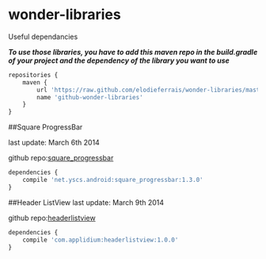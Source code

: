 wonder-libraries
================
Useful dependancies



***To use those libraries, you have to add this maven repo in the build.gradle of your project and the dependency of the library you want to use***

```javascript
repositories {
    maven {
        url 'https://raw.github.com/elodieferrais/wonder-libraries/master'
        name 'github-wonder-libraries'
    }
}
```

##Square ProgressBar

last update: March 6th 2014

github repo:[square_progressbar](https://github.com/elodieferrais/android-square-progressbar)


```javascript
dependencies {
    compile 'net.yscs.android:square_progressbar:1.3.0'
}
```

##Header ListView
last update: March 9th 2014

github repo:[headerlistview](https://github.com/applidium/HeaderListView)

```javascript
dependencies {
    compile 'com.applidium:headerlistview:1.0.0'
}
```
